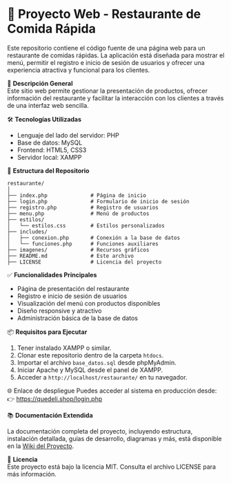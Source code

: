 # 🍔 Proyecto Web - Restaurante de Comida Rápida

Este repositorio contiene el código fuente de una página web para un restaurante de comidas rápidas. La aplicación está diseñada para mostrar el menú, permitir el registro e inicio de sesión de usuarios y ofrecer una experiencia atractiva y funcional para los clientes.

📌 **Descripción General**  
Este sitio web permite gestionar la presentación de productos, ofrecer información del restaurante y facilitar la interacción con los clientes a través de una interfaz web sencilla.

🛠 **Tecnologías Utilizadas**

- Lenguaje del lado del servidor: PHP
- Base de datos: MySQL
- Frontend: HTML5, CSS3
- Servidor local: XAMPP

📁 **Estructura del Repositorio**
```
restaurante/
│
├── index.php              # Página de inicio
├── login.php              # Formulario de inicio de sesión
├── registro.php           # Registro de usuarios
├── menu.php               # Menú de productos
├── estilos/
│   └── estilos.css        # Estilos personalizados
├── includes/
│   ├── conexion.php       # Conexión a la base de datos
│   └── funciones.php      # Funciones auxiliares
├── imagenes/              # Recursos gráficos
├── README.md              # Este archivo
├── LICENSE                # Licencia del proyecto
```

✅ **Funcionalidades Principales**

- Página de presentación del restaurante
- Registro e inicio de sesión de usuarios
- Visualización del menú con productos disponibles
- Diseño responsive y atractivo
- Administración básica de la base de datos

📦 **Requisitos para Ejecutar**

1. Tener instalado XAMPP o similar.
2. Clonar este repositorio dentro de la carpeta `htdocs`.
3. Importar el archivo `base_datos.sql` desde phpMyAdmin.
4. Iniciar Apache y MySQL desde el panel de XAMPP.
5. Acceder a `http://localhost/restaurante/` en tu navegador.

🌐 Enlace de despliegue
Puedes acceder al sistema en producción desde:  
👉 https://quedeli.shop/login.php

📚 **Documentación Extendida**

La documentación completa del proyecto, incluyendo estructura, instalación detallada, guías de desarrollo, diagramas y más, está disponible en la [Wiki del Proyecto](https://github.com/andres-044/ProyectoV1/wiki).

📄 **Licencia**  
Este proyecto está bajo la licencia MIT. Consulta el archivo LICENSE para más información.
